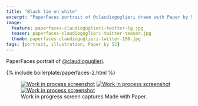 ```yaml
---
title: "Black tie on white"
excerpt: "PaperFaces portrait of @claudioguglieri drawn with Paper by 53 on an iPad."
image: 
  feature: paperfaces-claudioguglieri-twitter-lg.jpg
  teaser: paperfaces-claudioguglieri-twitter-teaser.jpg
  thumb: paperfaces-claudioguglieri-twitter-150.jpg
tags: [portrait, illustration, Paper by 53]
---
```


PaperFaces portrait of [@claudioguglieri](http://twitter.com/claudioguglieri).

{% include boilerplate/paperfaces-2.html %}

<figure class="third">
  <a href="{{ site.url }}/assets/images/paperfaces-claudioguglieri-process-1-lg.jpg"><img src="{{ site.url }}/assets/images/paperfaces-claudioguglieri-process-1-600.jpg" alt="Work in process screenshot"></a>
  <a href="{{ site.url }}/assets/images/paperfaces-claudioguglieri-process-2-lg.jpg"><img src="{{ site.url }}/assets/images/paperfaces-claudioguglieri-process-2-600.jpg" alt="Work in process screenshot"></a>
  <a href="{{ site.url }}/assets/images/paperfaces-claudioguglieri-process-3-lg.jpg"><img src="{{ site.url }}/assets/images/paperfaces-claudioguglieri-process-3-600.jpg" alt="Work in process screenshot"></a>
  <figcaption>Work in progress screen captures Made with Paper.</figcaption>
</figure>